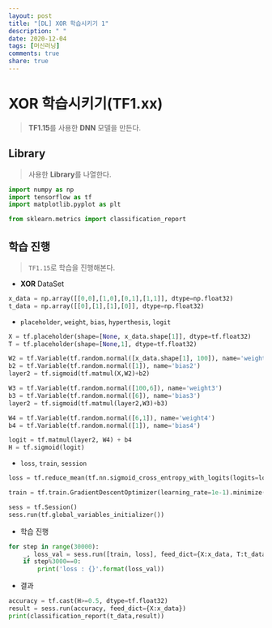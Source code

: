 ```yaml
---
layout: post
title: "[DL] XOR 학습시키기 1"
description: " "
date: 2020-12-04
tags: [머신러닝]
comments: true
share: true
---
```


# XOR 학습시키기(TF1.xx)

> **TF1.15**를 사용한 **DNN** 모델을 만든다.



## Library

> 사용한 **Library**를 나열한다.

```python
import numpy as np
import tensorflow as tf
import matplotlib.pyplot as plt

from sklearn.metrics import classification_report
```





## 학습 진행

> `TF1.15`로 학습을 진행해본다.

* **XOR** DataSet

```python
x_data = np.array([[0,0],[1,0],[0,1],[1,1]], dtype=np.float32)
t_data = np.array([[0],[1],[1],[0]], dtype=np.float32)
```




* `placeholder`, `weight`, `bias`, `hyperthesis`, `logit`

```python
X = tf.placeholder(shape=[None, x_data.shape[1]], dtype=tf.float32)
T = tf.placeholder(shape=[None,1], dtype=tf.float32)

W2 = tf.Variable(tf.random.normal([x_data.shape[1], 100]), name='weight2')
b2 = tf.Variable(tf.random.normal([1]), name='bias2')
layer2 = tf.sigmoid(tf.matmul(X,W2)+b2)

W3 = tf.Variable(tf.random.normal([100,6]), name='weight3')
b3 = tf.Variable(tf.random.normal([6]), name='bias3')
layer2 = tf.sigmoid(tf.matmul(layer2,W3)+b3)

W4 = tf.Variable(tf.random.normal([6,1]), name='weight4')
b4 = tf.Variable(tf.random.normal([1]), name='bias4')

logit = tf.matmul(layer2, W4) + b4
H = tf.sigmoid(logit)
```



* `loss`, `train`, `session`

```python
loss = tf.reduce_mean(tf.nn.sigmoid_cross_entropy_with_logits(logits=logit, labels=T))

train = tf.train.GradientDescentOptimizer(learning_rate=1e-1).minimize(loss)

sess = tf.Session()
sess.run(tf.global_variables_initializer())
```



* 학습 진행

```python
for step in range(30000):
    _, loss_val = sess.run([train, loss], feed_dict={X:x_data, T:t_data})
    if step%3000==0:
	    print('loss : {}'.format(loss_val))
```



* 결과

```python
accuracy = tf.cast(H>=0.5, dtype=tf.float32)
result = sess.run(accuracy, feed_dict={X:x_data})
print(classification_report(t_data,result))
```

